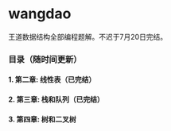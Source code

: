 # wangdao  

王道数据结构全部编程题解。不迟于7月20日完结。

### 目录（随时间更新）

#### 1. 第二章: 线性表（已完结）
#### 2. 第三章: 栈和队列（已完结）
#### 3. 第四章: 树和二叉树



